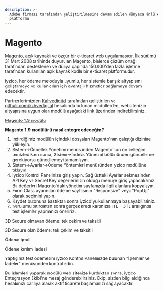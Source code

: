 ```yaml
---
description: >-
  Adobe firması tarafından geliştirilmesine devam edilen dünyaca ünlü eticaret
  platformu
---
```


# Magento

Magento, açık kaynaklı ve özgür bir e-ticaret web uygulamasıdır. İlk sürümü 31 Mart 2008 tarihinde duyurulan Magento, binlerce çözüm ortağı tarafından desteklenen ve dünya çapında 150.000'den fazla işletme tarafından kullanılan açık kaynak kodlu bir e-ticaret platformudur.

iyzico, her ödeme metoduyla uyumlu, her sistemle barışık altyapısını geliştirmeye ve kullanıcıları için avantajlı hizmetler sağlamaya devam edecektir.

Partnerlerimizden [Kahvedigital](http://kahvedigital.com/) tarafından geliştirilen ve [github.com/kahvedigital](https://github.com/kahvedigital) hesabında bulunan modüllerden, websitenizin altyapısına uygun olan modülü aşağıdaki link üzerinden indirebilirsiniz.

[Magento 1.9 modülü](https://github.com/kahvedigital/iyzico-magento/archive/master.zip)

**Magento 1.9 modülünü nasıl entegre edeceğim?**

1. İndirdiğimiz modülün içindeki dosyaları Magento'nun çalıştığı dizinine yükleyin.
2. Sistem-&gt;Önbellek Yönetimi menüsünden Magento'nun ön belleğini temizledikten sonra, Sistem-&gt;İndeks Yönetimi bölümünden güncelleme gerekiyorsa güncellemeyi tamamlayın.
3. Sistem-&gt;Ayarlar-&gt;Ödeme Yöntemleri menüsünden iyzico modülüne tıklayın.
4. iyzico Kontrol Panelinize giriş yapın. Sağ üstteki Ayarlar sekmesinden API Key ve Secret Key değerlerinizin olduğu menüye giriş yapacaksınız. Bu değerleri Magento'daki yönetim sayfanızda ilgili alanlara kopyalayın.
5. Form Class ayarından ödeme sayfasının "Responsive" veya "PopUp" olarak seçimini yapın.
6. Kaydet butonuna bastıktan sonra iyzico'yu kullanmaya başlayabilirsiniz.
7. Kurulumu bitirdikten sonra gerçek kredi kartınızla 1TL – 3TL aralığında test işlemler yapmanızı öneririz.

3D Secure olmayan ödeme: tek çekim ve taksitli

3D Secure olan ödeme: tek çekim ve taksitli

Ödeme iptali

Ödeme kırılımı iadesi

Yaptığınız test ödemesini iyzico Kontrol Panelinizde bulunan "İşlemler ve İadeler" menüsünden kontrol edin.

Bu işlemleri yaparak modülü web sitenize kurduktan sonra, iyzico Entegrasyon Ekibi'ne mesaj gönderebilirsiniz. Ekip, sizden bilgi aldığında hesabınızı canlıya alarak aktif ticarete başlamanızı sağlayacaktır.

